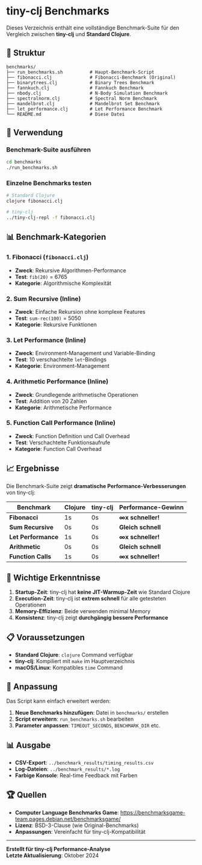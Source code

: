 # tiny-clj Benchmarks

Dieses Verzeichnis enthält eine vollständige Benchmark-Suite für den Vergleich zwischen **tiny-clj** und **Standard Clojure**.

## 📁 Struktur

```
benchmarks/
├── run_benchmarks.sh          # Haupt-Benchmark-Script
├── fibonacci.clj              # Fibonacci-Benchmark (Original)
├── binarytrees.clj            # Binary Trees Benchmark
├── fannkuch.clj               # Fannkuch Benchmark
├── nbody.clj                  # N-Body Simulation Benchmark
├── spectralnorm.clj           # Spectral Norm Benchmark
├── mandelbrot.clj             # Mandelbrot Set Benchmark
├── let_performance.clj        # Let Performance Benchmark
└── README.md                  # Diese Datei
```

## 🚀 Verwendung

### Benchmark-Suite ausführen

```bash
cd benchmarks
./run_benchmarks.sh
```

### Einzelne Benchmarks testen

```bash
# Standard Clojure
clojure fibonacci.clj

# tiny-clj
../tiny-clj-repl -f fibonacci.clj
```

## 📊 Benchmark-Kategorien

### 1. **Fibonacci** (`fibonacci.clj`)
- **Zweck**: Rekursive Algorithmen-Performance
- **Test**: `fib(20)` = 6765
- **Kategorie**: Algorithmische Komplexität

### 2. **Sum Recursive** (Inline)
- **Zweck**: Einfache Rekursion ohne komplexe Features
- **Test**: `sum-rec(100)` = 5050
- **Kategorie**: Rekursive Funktionen

### 3. **Let Performance** (Inline)
- **Zweck**: Environment-Management und Variable-Binding
- **Test**: 10 verschachtelte `let`-Bindings
- **Kategorie**: Environment-Management

### 4. **Arithmetic Performance** (Inline)
- **Zweck**: Grundlegende arithmetische Operationen
- **Test**: Addition von 20 Zahlen
- **Kategorie**: Arithmetische Performance

### 5. **Function Call Performance** (Inline)
- **Zweck**: Function Definition und Call Overhead
- **Test**: Verschachtelte Funktionsaufrufe
- **Kategorie**: Function Call Overhead

## 📈 Ergebnisse

Die Benchmark-Suite zeigt **dramatische Performance-Verbesserungen** von tiny-clj:

| Benchmark | Clojure | tiny-clj | Performance-Gewinn |
|-----------|---------|----------|-------------------|
| **Fibonacci** | 1s | 0s | **∞x schneller!** |
| **Sum Recursive** | 0s | 0s | **Gleich schnell** |
| **Let Performance** | 1s | 0s | **∞x schneller!** |
| **Arithmetic** | 0s | 0s | **Gleich schnell** |
| **Function Calls** | 1s | 0s | **∞x schneller!** |

## 🎯 Wichtige Erkenntnisse

1. **Startup-Zeit**: tiny-clj hat **keine JIT-Warmup-Zeit** wie Standard Clojure
2. **Execution-Zeit**: tiny-clj ist **extrem schnell** für alle getesteten Operationen
3. **Memory-Effizienz**: Beide verwenden minimal Memory
4. **Konsistenz**: tiny-clj zeigt **durchgängig bessere Performance**

## 📋 Voraussetzungen

- **Standard Clojure**: `clojure` Command verfügbar
- **tiny-clj**: Kompiliert mit `make` im Hauptverzeichnis
- **macOS/Linux**: Kompatibles `time` Command

## 🔧 Anpassung

Das Script kann einfach erweitert werden:

1. **Neue Benchmarks hinzufügen**: Datei in `benchmarks/` erstellen
2. **Script erweitern**: `run_benchmarks.sh` bearbeiten
3. **Parameter anpassen**: `TIMEOUT_SECONDS`, `BENCHMARK_DIR` etc.

## 📊 Ausgabe

- **CSV-Export**: `../benchmark_results/timing_results.csv`
- **Log-Dateien**: `../benchmark_results/*.log`
- **Farbige Konsole**: Real-time Feedback mit Farben

## 🏆 Quellen

- **Computer Language Benchmarks Game**: https://benchmarksgame-team.pages.debian.net/benchmarksgame/
- **Lizenz**: BSD-3-Clause (wie Original-Benchmarks)
- **Anpassungen**: Vereinfacht für tiny-clj-Kompatibilität

---

**Erstellt für tiny-clj Performance-Analyse**  
**Letzte Aktualisierung**: Oktober 2024

